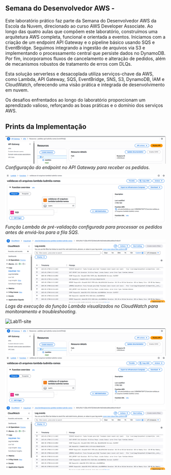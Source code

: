 ## Semana do Desenvolvedor AWS - 

Este laboratório prático faz parte da Semana do Desenvolvedor AWS da Escola da Nuvem, direcionado ao curso AWS Developer Associate.
Ao longo das quatro aulas que compõem este laboratório, construímos uma arquitetura AWS completa, funcional e orientada a eventos. Iniciamos com a criação de um endpoint API Gateway e o pipeline básico usando SQS e EventBridge. Seguimos integrando a ingestão de arquivos via S3 e implementando o processamento central que persiste dados no DynamoDB. Por fim, incorporamos fluxos de cancelamento e alteração de pedidos, além de mecanismos robustos de tratamento de erros com DLQs.

Esta solução serverless e desacoplada utiliza serviços-chave da AWS, como Lambda, API Gateway, SQS, EventBridge, SNS, S3, DynamoDB, IAM e CloudWatch, oferecendo uma visão prática e integrada de desenvolvimento em nuvem.

Os desafios enfrentados ao longo do laboratório proporcionam um aprendizado valioso, reforçando as boas práticas e o domínio dos serviços AWS.


## Prints da Implementação

![API Gateway](semana-do-desenvolvedor/APi-Gatway.png)  
*Configuração do endpoint no API Gateway para receber os pedidos.*

![AWS Lambda](semana-do-desenvolvedor/Lambda-validação-S3.png)  
*Função Lambda de pré-validação configurada para processar os pedidos antes de enviá-los para a fila SQS.*

![CloudWatch Logs](semana-do-desenvolvedor/CLoudWatch.png)  
*Logs da execução da função Lambda visualizados no CloudWatch para monitoramento e troubleshooting.*


![Lab11-site](Lab11-site.png)

![API Gateway](APi-Gatway.png)
![AWS Lambda](Lambda-validação-S3.png)
![CloudWatch Logs](CLoudWatch.png)
